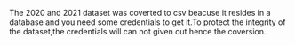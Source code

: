 The 2020 and 2021 dataset was coverted to csv beacuse it resides in a database and you need some credentials to get it.To protect the integrity of the dataset,the credentials will can not given out hence the coversion.